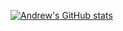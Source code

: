 [![Andrew's GitHub stats](https://github-readme-stats.vercel.app/apiAndrew-tesler=anuraghazra)](https://github.com/Andrew-tesler/github-readme-stats)


<!--
**Andrew-tesler/Andrew-tesler** is a ✨ _special_ ✨ repository because its `README.md` (this file) appears on your GitHub profile.

Here are some ideas to get you started:

- 🔭 I’m currently working on ...
- 🌱 I’m currently learning ...
- 👯 I’m looking to collaborate on ...
- 🤔 I’m looking for help with ...
- 💬 Ask me about ...
- 📫 How to reach me: ...
- 😄 Pronouns: ...
- ⚡ Fun fact: ...
-->
